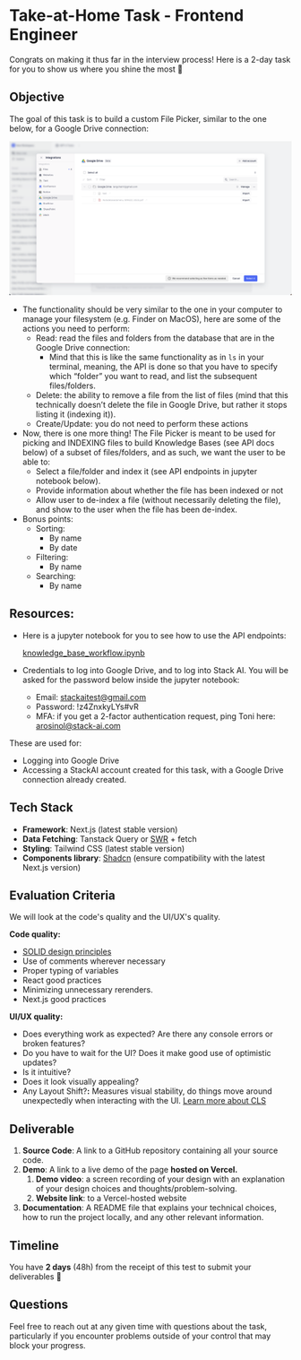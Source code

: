 # Take-at-Home Task - Frontend Engineer

Congrats on making it thus far in the interview process!
Here is a 2-day task for you to show us where you shine the most 🙂

## Objective

The goal of this task is to build a custom File Picker, similar to the one below, for a Google Drive connection:

![image (42).png](image_(42).png)

- The functionality should be very similar to the one in your computer to manage your  filesystem (e.g. Finder on MacOS), here are some of the actions you need to perform:
    - Read: read the files and folders from the database that are in the Google Drive connection:
        - Mind that this is like the same functionality as in `ls` in your terminal, meaning, the API is done so that you have to specify which “folder” you want to read, and list the subsequent files/folders.
    - Delete: the ability to remove a file from the list of files (mind that this technically doesn’t delete the file in Google Drive, but rather it stops listing it (indexing it)).
    - Create/Update: you do not need to perform these actions
- Now, there is one more thing! The File Picker is meant to be used for picking and INDEXING files to build Knowledge Bases (see API docs below) of a subset of files/folders, and as such, we want the user to be able to:
    - Select a file/folder and index it (see API endpoints in jupyter notebook below).
    - Provide information about whether the file has been indexed or not
    - Allow user to de-index a file (without necessarily deleting the file), and show to the user when the file has been de-index.
- Bonus points:
    - Sorting:
        - By name
        - By date
    - Filtering:
        - By name
    - Searching:
        - By name

## Resources:

- Here is a jupyter notebook for you to see how to use the API endpoints:
    
    [knowledge_base_workflow.ipynb](knowledge_base_workflow.ipynb)
    
- Credentials to log into Google Drive, and to log into Stack AI. You will be asked for the password below inside the jupyter notebook:
    - Email: [stackaitest@gmail.com](mailto:stackaitest@gmail.com)
    - Password: !z4ZnxkyLYs#vR
    - MFA: if you get a 2-factor authentication request, ping Toni here: arosinol@stack-ai.com

These are used for:

- Logging into Google Drive
- Accessing a StackAI account created for this task, with a Google Drive connection already created.

## **Tech Stack**

- **Framework**: Next.js (latest stable version)
- **Data Fetching**: Tanstack Query or [SWR](https://swr.vercel.app/) + fetch
- **Styling**: Tailwind CSS (latest stable version)
- **Components library**: [Shadcn](https://ui.shadcn.com/) (ensure compatibility with the latest Next.js version)

## Evaluation Criteria

We will look at the code's quality and the UI/UX's quality.

**Code quality:**

- [SOLID design principles](https://medium.com/byborg-engineering/applying-solid-to-react-ca6d1ff926a4)
- Use of comments wherever necessary
- Proper typing of variables
- React good practices
- Minimizing unnecessary rerenders.
- Next.js good practices

**UI/UX quality:**

- Does everything work as expected? Are there any console errors or broken features?
- Do you have to wait for the UI? Does it make good use of optimistic updates?
- Is it intuitive?
- Does it look visually appealing?
- Any Layout Shift?**:** Measures visual stability, do things move around unexpectedly when interacting with the UI. [Learn more about CLS](https://vercel.com/docs/speed-insights/metrics#cumulative-layout-shift-cls)

## Deliverable

1. **Source Code**: A link to a GitHub repository containing all your source code.
2. **Demo**: A link to a live demo of the page **hosted on Vercel.**
    1. **Demo video**: a screen recording of your design with an explanation of your design choices and thoughts/problem-solving.
    2. **Website link**: to a Vercel-hosted website
3. **Documentation**: A README file that explains your technical choices, how to run the project locally, and any other relevant information.

## Timeline

You have **2 days** (48h) from the receipt of this test to submit your deliverables 🚀

## Questions

Feel free to reach out at any given time with questions about the task, particularly if you encounter problems outside of your control that may block your progress.